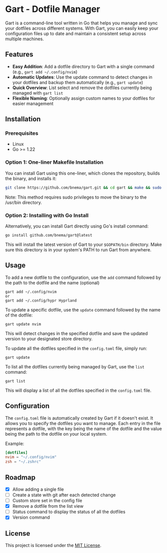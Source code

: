 # Gart - Dotfile Manager

Gart is a command-line tool written in Go that helps you manage and sync your dotfiles across different systems. With Gart, you can easily keep your configuration files up to date and maintain a consistent setup across multiple machines.

## Features
- **Easy Addition**: Add a dotfile directory to Gart with a single command (e.g., `gart add ~/.config/nvim`)
- **Automatic Updates**: Use the update command to detect changes in your dotfiles and backup them automatically (e.g., `gart update`)
- **Quick Overview**: List select and remove the dotfiles currently being managed with `gart list`
- **Flexible Naming**: Optionally assign custom names to your dotfiles for easier management

## Installation

### Prerequisites

- Linux 
- Go >= 1.22

### Option 1: One-liner Makefile Installation
You can install Gart using this one-liner, which clones the repository, builds the binary, and installs it:

```bash
git clone https://github.com/bnema/gart.git && cd gart && make && sudo make install
```
   Note: This method requires sudo privileges to move the binary to the /usr/bin directory.

### Option 2: Installing with Go Install
Alternatively, you can install Gart directly using Go's install command:
```
go install github.com/bnema/gart@latest
```
This will install the latest version of Gart to your `$GOPATH/bin` directory. Make sure this directory is in your system's PATH to run Gart from anywhere.

## Usage

To add a new dotfile to the configuration, use the `add` command followed by the path to the dotfile and the name (optional)
```
gart add ~/.config/nvim
or
gart add ~/.config/hypr Hyprland
```

To update a specific dotfile, use the `update` command followed by the name of the dotfile:
```
gart update nvim
```
This will detect changes in the specified dotfile and save the updated version to your designated store directory.

To update all the dotfiles specified in the `config.toml` file, simply run:
```
gart update
```

To list all the dotfiles currently being managed by Gart, use the `list` command:
```
gart list
```
This will display a list of all the dotfiles specified in the `config.toml` file.
## Configuration

The `config.toml` file is automatically created by Gart if it doesn't exist. It allows you to specify the dotfiles you want to manage. Each entry in the file represents a dotfile, with the key being the name of the dotfile and the value being the path to the dotfile on your local system.

Example:

```toml
[dotfiles]
nvim = "~/.config/nvim"
zsh = "~/.zshrc"
```

## Roadmap
- [x] Allow adding a single file
- [ ] Create a state with git after each detected change
- [ ] Custom store set in the config file
- [x] Remove a dotfile from the list view
- [ ] Status command to display the status of all the dotfiles
- [x] Version command

## License

This project is licensed under the [MIT License](LICENSE).
